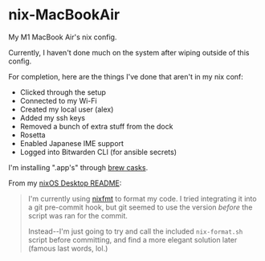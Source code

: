 # nix-MacBookAir

My M1 MacBook Air's nix config.

Currently, I haven't done much on the system after wiping outside of this config.

For completion, here are the things I've done that aren't in my nix conf:

+ Clicked through the setup
+ Connected to my Wi-Fi
+ Created my local user (alex)
+ Added my ssh keys
+ Removed a bunch of extra stuff from the dock
+ Rosetta
+ Enabled Japanese IME support
+ Logged into Bitwarden CLI (for ansible secrets)

I'm installing ".app's" through [brew casks](https://daiderd.com/nix-darwin/manual/index.html#opt-homebrew.casks).

From my [nixOS Desktop README](https://github.com/alpacathunder1/nixos-Desktop):

> I'm currently using [nixfmt](https://github.com/serokell/nixfmt) to format my code.  I tried integrating it into a git pre-commit hook, but git seemed to use the version *before* the script was ran for the commit.
> 
> Instead--I'm just going to try and call the included `nix-format.sh` script before committing, and find a more elegant solution later (famous last words, lol.)
